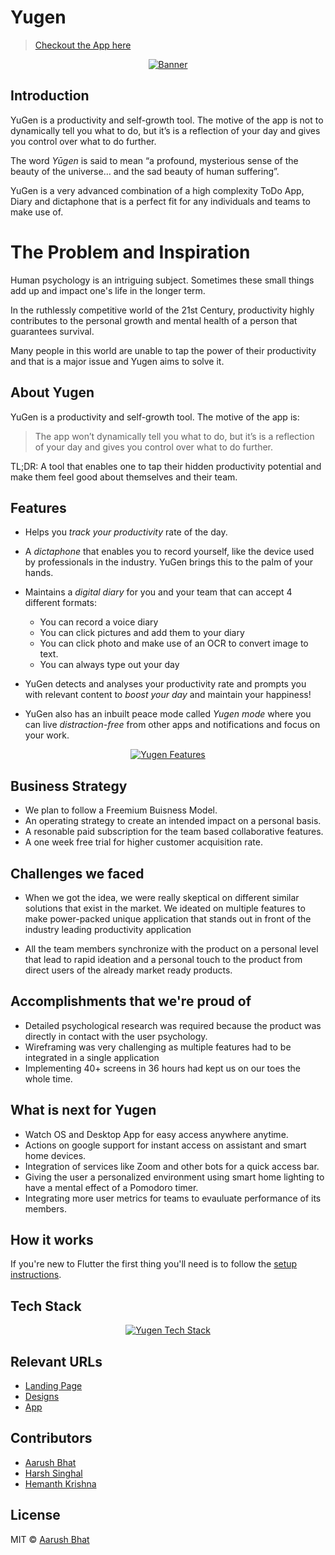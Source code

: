 # Yugen

> [Checkout the App here](https://github.com/DarthBenro008/yugen/)

<p align="center">
<a href="https://yugen.vercel.app/">
<img img src="https://i.ibb.co/fnz7V5f/Banner.png" alt="Banner"/>
</a>
</p>

## Introduction

YuGen is a productivity and self-growth tool. The motive of the app is not to dynamically tell you what to do, but it’s is a reflection of your day and gives you control over what to do further.

The word _Yūgen_ is said to mean “a profound, mysterious sense of the beauty of the universe… and the sad beauty of human suffering”.

YuGen is a very advanced combination of a high complexity ToDo App, Diary and dictaphone that is a perfect fit for any individuals and teams to make use of.

# The Problem and Inspiration

Human psychology is an intriguing subject. Sometimes these small things add up and impact one's life in the longer term.

In the ruthlessly competitive world of the 21st Century, productivity highly contributes to the personal growth and mental health of a person that guarantees survival.

Many people in this world are unable to tap the power of their productivity and that is a major issue and Yugen aims to solve it.

## About Yugen

YuGen is a productivity and self-growth tool. The motive of the app is:

> The app won’t dynamically tell you what to do, but it’s is a reflection of your day and gives you control over what to do further.

TL;DR: A tool that enables one to tap their hidden productivity potential and make them feel good about themselves and their team.

## Features

- Helps you _track your productivity_ rate of the day.

- A _dictaphone_ that enables you to record yourself, like the device used by professionals in the industry. YuGen brings this to the palm of your hands.

- Maintains a _digital diary_ for you and your team that can accept 4 different formats:

  - You can record a voice diary
  - You can click pictures and add them to your diary
  - You can click photo and make use of an OCR to convert image to text.
  - You can always type out your day

- YuGen detects and analyses your productivity rate and prompts you with relevant content to _boost your day_ and maintain your happiness!

- YuGen also has an inbuilt peace mode called _Yugen mode_ where you can live _distraction-free_ from other apps and notifications and focus on your work.

<p align="center">
<a href="https://yugen.vercel.app/">
<img src="https://i.ibb.co/fDXYGmx/features.png" alt="Yugen Features"/>
</a>
</p>

## Business Strategy

- We plan to follow a Freemium Buisness Model.
- An operating strategy to create an intended impact on a personal basis.
- A resonable paid subscription for the team based collaborative features.
- A one week free trial for higher customer acquisition rate.

## Challenges we faced

- When we got the idea, we were really skeptical on different similar solutions that exist in the market. We ideated on multiple features to make power-packed unique application that stands out in front of the industry leading productivity application

- All the team members synchronize with the product on a personal level that lead to rapid ideation and a personal touch to the product from direct users of the already market ready products.

## Accomplishments that we're proud of

- Detailed psychological research was required because the product was directly in contact with the user psychology.
- Wireframing was very challenging as multiple features had to be integrated in a single application
- Implementing 40+ screens in 36 hours had kept us on our toes the whole time.

## What is next for Yugen

- Watch OS and Desktop App for easy access anywhere anytime.
- Actions on google support for instant access on assistant and smart home devices.
- Integration of services like Zoom and other bots for a quick access bar.
- Giving the user a personalized environment using smart home lighting to have a mental effect of a Pomodoro timer.
- Integrating more user metrics for teams to evauluate performance of its members.

## How it works

If you're new to Flutter the first thing you'll need is to follow the [setup instructions](https://flutter.dev/docs/get-started/install).

## Tech Stack

<p align="center">
<a href="https://yugen.vercel.app/">
<img src="https://i.ibb.co/tJKwX7S/techstack.png" alt="Yugen Tech Stack"/>
</a>
</p>

## Relevant URLs

- [Landing Page](https://yugen.vercel.app/)
- [Designs](https://www.figma.com/file/ZaNKgJV3gAV4gq8sK3QRNL/Yugen?node-id=42%3A23967)
- [App](https://app.dummylink.tk)

## Contributors

- [Aarush Bhat](https://github.com/r-ush)
- [Harsh Singhal](https://github.com/hsrambo07)
- [Hemanth Krishna](https://github.com/DarthBenro008)

## License

MIT &copy; [Aarush Bhat](https://github.com/r-ush/yugen-landing/blob/master/LICENSE)
